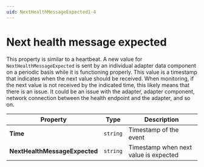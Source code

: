 ```yaml
---
uid: NextHealthMessageExpected1-4
---
```


# Next health message expected

This property is similar to a heartbeat. A new value for `NextHealthMessageExpected` is sent by an individual adapter data component on a periodic basis while it is functioning properly. This value is a timestamp that indicates when the next value should be received. When monitoring, if the next value is not received by the indicated time, this likely means that there is an issue. It could be an issue with the adapter, adapter component, network connection between the health endpoint and the adapter, and so on.

| Property                          | Type                                 | Description                            |
|-----------------------------------|--------------------------------------|----------------------------------------|
| **Time**                        | `string`                             | Timestamp of the event                |
| **NextHealthMessageExpected**   | `string`                              | Timestamp when next value is expected |
